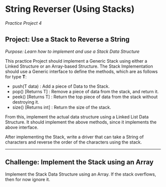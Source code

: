 # String Reverser (Using Stacks)
###### Practice Project 4

## Project: Use a Stack to Reverse a String
*Purpose: Learn how to implement and use a Stack Data Structure*

This practice Project should implement a Generic Stack using either a Linked Structure or an Array-based Structure.
The Stack Implementation should use a Generic interface to define the methods, which are as follows for type **T**:
* push(T data) : Add a piece of Data to the Stack.
* pop() [Returns T] : Remove a piece of data from the stack, and return it.
* peek() [Returns T] : Return the top piece of data from the stack without destroying it.
* size() [Returns int] : Return the size of the stack.

From this, implement the actual data structure using a Linked List Data Structure.
It should implement the above methods, since it implements the above interface.

After implementing the Stack, write a driver that can take a String of characters and reverse the order of the characters using the stack.

***

## Challenge: Implement the Stack using an Array

Implement the Stack Data Structure using an Array. If the stack overflows, then for now ignore it.
